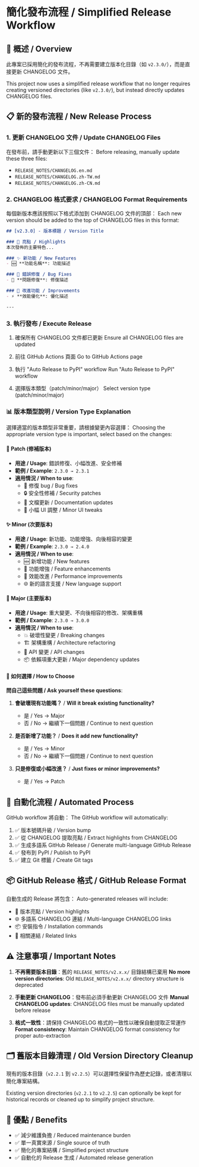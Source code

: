 # 簡化發布流程 / Simplified Release Workflow

## 🎯 概述 / Overview

此專案已採用簡化的發布流程，不再需要建立版本化目錄（如 `v2.3.0/`），而是直接更新 CHANGELOG 文件。

This project now uses a simplified release workflow that no longer requires creating versioned directories (like `v2.3.0/`), but instead directly updates CHANGELOG files.

## 📋 新的發布流程 / New Release Process

### 1. 更新 CHANGELOG 文件 / Update CHANGELOG Files

在發布前，請手動更新以下三個文件：
Before releasing, manually update these three files:

- `RELEASE_NOTES/CHANGELOG.en.md`
- `RELEASE_NOTES/CHANGELOG.zh-TW.md` 
- `RELEASE_NOTES/CHANGELOG.zh-CN.md`

### 2. CHANGELOG 格式要求 / CHANGELOG Format Requirements

每個新版本應該按照以下格式添加到 CHANGELOG 文件的頂部：
Each new version should be added to the top of CHANGELOG files in this format:

```markdown
## [v2.3.0] - 版本標題 / Version Title

### 🌟 亮點 / Highlights
本次發佈的主要特色...

### ✨ 新功能 / New Features
- 🆕 **功能名稱**: 功能描述

### 🐛 錯誤修復 / Bug Fixes
- 🔧 **問題修復**: 修復描述

### 🚀 改進功能 / Improvements
- ⚡ **效能優化**: 優化描述

---
```

### 3. 執行發布 / Execute Release

1. 確保所有 CHANGELOG 文件都已更新
   Ensure all CHANGELOG files are updated

2. 前往 GitHub Actions 頁面
   Go to GitHub Actions page

3. 執行 "Auto Release to PyPI" workflow
   Run "Auto Release to PyPI" workflow

4. 選擇版本類型（patch/minor/major）
   Select version type (patch/minor/major)

### 📊 版本類型說明 / Version Type Explanation

選擇適當的版本類型非常重要，請根據變更內容選擇：
Choosing the appropriate version type is important, select based on the changes:

#### 🔧 Patch (修補版本)
- **用途 / Usage**: 錯誤修復、小幅改進、安全修補
- **範例 / Example**: `2.3.0 → 2.3.1`
- **適用情況 / When to use**:
  - 🐛 修復 bug / Bug fixes
  - 🔒 安全性修補 / Security patches
  - 📝 文檔更新 / Documentation updates
  - 🎨 小幅 UI 調整 / Minor UI tweaks

#### ✨ Minor (次要版本)
- **用途 / Usage**: 新功能、功能增強、向後相容的變更
- **範例 / Example**: `2.3.0 → 2.4.0`
- **適用情況 / When to use**:
  - 🆕 新增功能 / New features
  - 🚀 功能增強 / Feature enhancements
  - 🎯 效能改進 / Performance improvements
  - 🌐 新的語言支援 / New language support

#### 🚨 Major (主要版本)
- **用途 / Usage**: 重大變更、不向後相容的修改、架構重構
- **範例 / Example**: `2.3.0 → 3.0.0`
- **適用情況 / When to use**:
  - 💥 破壞性變更 / Breaking changes
  - 🏗️ 架構重構 / Architecture refactoring
  - 🔄 API 變更 / API changes
  - 📦 依賴項重大更新 / Major dependency updates

#### 🤔 如何選擇 / How to Choose

**問自己這些問題 / Ask yourself these questions**:

1. **會破壞現有功能嗎？** / **Will it break existing functionality?**
   - 是 / Yes → Major
   - 否 / No → 繼續下一個問題 / Continue to next question

2. **是否新增了功能？** / **Does it add new functionality?**
   - 是 / Yes → Minor
   - 否 / No → 繼續下一個問題 / Continue to next question

3. **只是修復或小幅改進？** / **Just fixes or minor improvements?**
   - 是 / Yes → Patch

## 🔄 自動化流程 / Automated Process

GitHub workflow 將自動：
The GitHub workflow will automatically:

1. ✅ 版本號碼升級 / Version bump
2. ✅ 從 CHANGELOG 提取亮點 / Extract highlights from CHANGELOG
3. ✅ 生成多語系 GitHub Release / Generate multi-language GitHub Release
4. ✅ 發布到 PyPI / Publish to PyPI
5. ✅ 建立 Git 標籤 / Create Git tags

## 📦 GitHub Release 格式 / GitHub Release Format

自動生成的 Release 將包含：
Auto-generated releases will include:

- 🌟 版本亮點 / Version highlights
- 🌐 多語系 CHANGELOG 連結 / Multi-language CHANGELOG links
- 📦 安裝指令 / Installation commands
- 🔗 相關連結 / Related links

## ⚠️ 注意事項 / Important Notes

1. **不再需要版本目錄**：舊的 `RELEASE_NOTES/v2.x.x/` 目錄結構已棄用
   **No more version directories**: Old `RELEASE_NOTES/v2.x.x/` directory structure is deprecated

2. **手動更新 CHANGELOG**：發布前必須手動更新 CHANGELOG 文件
   **Manual CHANGELOG updates**: CHANGELOG files must be manually updated before release

3. **格式一致性**：請保持 CHANGELOG 格式的一致性以確保自動提取正常運作
   **Format consistency**: Maintain CHANGELOG format consistency for proper auto-extraction

## 🗂️ 舊版本目錄清理 / Old Version Directory Cleanup

現有的版本目錄（`v2.2.1` 到 `v2.2.5`）可以選擇性保留作為歷史記錄，或者清理以簡化專案結構。

Existing version directories (`v2.2.1` to `v2.2.5`) can optionally be kept for historical records or cleaned up to simplify project structure.

## 🚀 優點 / Benefits

- ✅ 減少維護負擔 / Reduced maintenance burden
- ✅ 單一真實來源 / Single source of truth
- ✅ 簡化的專案結構 / Simplified project structure
- ✅ 自動化的 Release 生成 / Automated release generation
